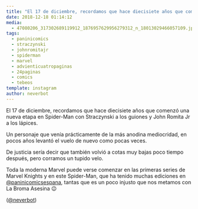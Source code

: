 ```yaml
---
title: "El 17 de diciembre, recordamos que hace diecisiete años que comenzó una nueva etapa en Spider-Man con Straczynski a los guiones y John Romita Jr a los lápices"
date: 2018-12-18 01:14:12
media: 
  - 47080206_317302689119912_1876957629956279312_n_18013029466057109.jpg
tags: 
  - paninicomics
  - straczynski
  - johnromitajr
  - spiderman
  - marvel
  - advienticuatropaginas
  - 24paginas
  - comics
  - tebeos
template: instagram
author: neverbot
---
```


El 17 de diciembre, recordamos que hace diecisiete años que comenzó una nueva etapa en Spider-Man con Straczynski a los guiones y John Romita Jr a los lápices.

Un personaje que venía prácticamente de la más anodina mediocridad, en pocos años levantó el vuelo de nuevo como pocas veces.

De justicia sería decir que también volvió a cotas muy bajas poco tiempo después, pero corramos un tupido velo.

Toda la moderna Marvel puede verse comenzar en las primeras series de Marvel Knights y en este Spider-Man, que ha tenido muchas ediciones en [@paninicomicsespana](https://instagram.com/paninicomicsespana), tantas que es un poco injusto que nos metamos con La Broma Asesina 😉

([@neverbot](https://instagram.com/neverbot))
